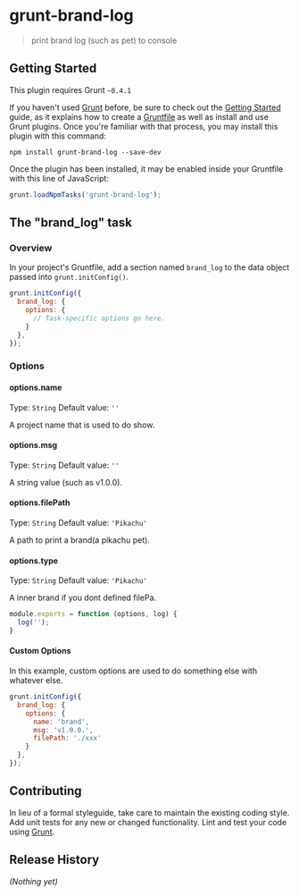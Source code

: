 # grunt-brand-log

> print brand log (such as pet) to console

## Getting Started
This plugin requires Grunt `~0.4.1`

If you haven't used [Grunt](http://gruntjs.com/) before, be sure to check out the [Getting Started](http://gruntjs.com/getting-started) guide, as it explains how to create a [Gruntfile](http://gruntjs.com/sample-gruntfile) as well as install and use Grunt plugins. Once you're familiar with that process, you may install this plugin with this command:

```shell
npm install grunt-brand-log --save-dev
```

Once the plugin has been installed, it may be enabled inside your Gruntfile with this line of JavaScript:

```js
grunt.loadNpmTasks('grunt-brand-log');
```

## The "brand_log" task

### Overview
In your project's Gruntfile, add a section named `brand_log` to the data object passed into `grunt.initConfig()`.

```js
grunt.initConfig({
  brand_log: {
    options: {
      // Task-specific options go here.
    }
  },
});
```

### Options

#### options.name
Type: `String`
Default value: `''`

A project name that is used to do show.

#### options.msg
Type: `String`
Default value: `''`

A string value (such as v1.0.0).

#### options.filePath
Type: `String`
Default value: `'Pikachu'`

A path to print a brand(a pikachu pet).

#### options.type
Type: `String`
Default value: `'Pikachu'`

A inner brand if you dont defined filePa.

```js
module.exports = function (options, log) {
  log('');
}
```

#### Custom Options
In this example, custom options are used to do something else with whatever else.

```js
grunt.initConfig({
  brand_log: {
    options: {
      name: 'brand',
      msg: 'v1.0.0.',
      filePath: './xxx' 
    }
  },
});
```

## Contributing
In lieu of a formal styleguide, take care to maintain the existing coding style. Add unit tests for any new or changed functionality. Lint and test your code using [Grunt](http://gruntjs.com/).

## Release History
_(Nothing yet)_
